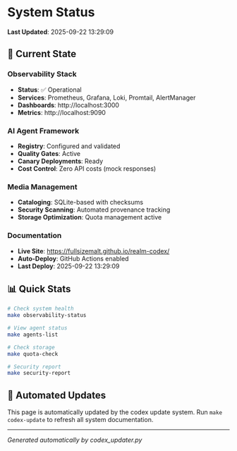 # System Status

**Last Updated**: 2025-09-22 13:29:09

## 🎯 Current State

### Observability Stack
- **Status**: ✅ Operational
- **Services**: Prometheus, Grafana, Loki, Promtail, AlertManager
- **Dashboards**: http://localhost:3000
- **Metrics**: http://localhost:9090

### AI Agent Framework
- **Registry**: Configured and validated
- **Quality Gates**: Active
- **Canary Deployments**: Ready
- **Cost Control**: Zero API costs (mock responses)

### Media Management
- **Cataloging**: SQLite-based with checksums
- **Security Scanning**: Automated provenance tracking
- **Storage Optimization**: Quota management active

### Documentation
- **Live Site**: https://fullsizemalt.github.io/realm-codex/
- **Auto-Deploy**: GitHub Actions enabled
- **Last Deploy**: 2025-09-22 13:29:09

## 📊 Quick Stats

```bash
# Check system health
make observability-status

# View agent status
make agents-list

# Check storage
make quota-check

# Security report
make security-report
```

## 🔄 Automated Updates

This page is automatically updated by the codex update system.
Run `make codex-update` to refresh all system documentation.

---
*Generated automatically by codex_updater.py*
